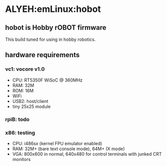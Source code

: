 ALYEH:emLinux:hobot
=======================
## hobot is Hobby rOBOT firmware

This build tuned for using in hobby robotics.

## hardware requirements

### vc1: vocore v1.0
* CPU: RT5350F WiSoC @ 360MHz
* RAM: 32M
* ROM: 16M
* WiFi
* USB2: host/client
* tiny 25x25 module

### rpiB: todo

### x86: testing
* CPU: i486sx (kernel FPU emulator enabled)
* RAM: 32M+ (bare text console mode), 64M+ (X mode)
* VGA: 800x600 in normal, 640x480 for control terminals with junked CRT monitors



